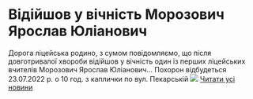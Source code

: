 
# Відійшов у вічність Морозович Ярослав Юліанович
Дорога ліцейська родино, з сумом повідомляємо, що після довготривалої хвороби відійшов у вічність один із перших ліцейських вчителів Морозович Ярослав Юліанович...
Похорон відбудеться 23.07.2022 р. о 10 год. з каплички по вул. Пекарській
![](/images/відійшов-у-вічність-морозович-ярослав-юліанович/ярослав-юліанович.png)
[Читати усі новини](/news)
       